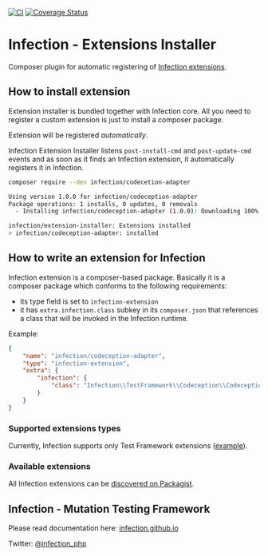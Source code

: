 [![CI](https://github.com/infection/extension-installer/workflows/Tests/badge.svg)](https://github.com/infection/extension-installer/actions)
[![Coverage Status](https://coveralls.io/repos/github/infection/extension-installer/badge.svg?branch=master)](https://coveralls.io/github/infection/extension-installer?branch=master)

# Infection - Extensions Installer

Composer plugin for automatic registering of [Infection extensions](https://packagist.org/explore/?type=infection-extension).

## How to install extension

Extension installer is bundled together with Infection core. All you need to register a custom extension is just to install a composer package.

Extension will be registered _automatically_.

Infection Extension Installer listens `post-install-cmd` and `post-update-cmd` events and as soon as it finds an Infection extension, it automatically registers it in Infection.

```bash
composer require --dev infection/codecetion-adapter

Using version 1.0.0 for infection/codeception-adapter
Package operations: 1 installs, 0 updates, 0 removals
  - Installing infection/codeception-adapter (1.0.0): Downloading 100%

infection/extension-installer: Extensions installed
> infection/codeception-adapter: installed
``` 

## How to write an extension for Infection

Infection extension is a composer-based package. Basically it is a composer package which conforms to the following requirements:

* its type field is set to `infection-extension`
* it has `extra.infection.class` subkey in its `composer.json` that references a class that will be invoked in the Infection runtime.

Example:

```json
{
    "name": "infection/codeception-adapter",
    "type": "infection-extension",
    "extra": {
        "infection": {
            "class": "Infection\\TestFramework\\Codeception\\CodeceptionAdapterFactory"
        }
    }
}
```

### Supported extensions types

Currently, Infection supports only Test Framework extensions ([example](https://github.com/infection/codeception-adapter)).

### Available extensions

All Infection extensions can be [discovered on Packagist](https://packagist.org/explore/?type=infection-extension).

## Infection - Mutation Testing Framework

Please read documentation here: [infection.github.io](http://infection.github.io)

Twitter: [@infection_php](http://twitter.com/infection_php)
